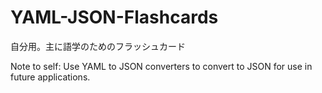 # YAML-JSON-Flashcards
自分用。主に語学のためのフラッシュカード

Note to self: Use YAML to JSON converters to convert to JSON for use in future applications.
